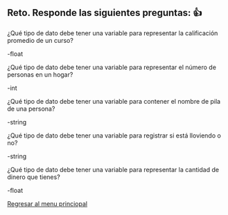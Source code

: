 ## Reto. Responde las siguientes preguntas: 👍
¿Qué tipo de dato debe tener una variable para representar la calificación promedio de un
curso?

 -float

¿Qué tipo de dato debe tener una variable para representar el número de personas en un
hogar?

-int


¿Qué tipo de dato debe tener una variable para contener el nombre de pila de una persona?

-string

¿Qué tipo de dato debe tener una variable para registrar si está lloviendo o no?

-string

¿Qué tipo de dato debe tener una variable para representar la cantidad de dinero que
tienes?

-float

[Regresar al menu princiopal](https://github.com/escuelaDeCodigoMargaritaMaza/escuela_de_codigo/tree/main/PENSAMIENTO_COMPUTACIONAL)
